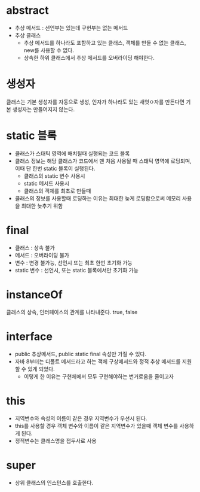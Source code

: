 # abstract 
- 추상 메서드 : 선언부는 있는데 구현부는 없는 메서드
- 추상 클래스
  - 추상 메서드를 하나라도 포함하고 있는 클래스, 객체를 만들 수 없는 클래스, new를 사용할 수 없다.
  - 상속한 하위 클래스에서 추상 메서드를 오버라이딩 해야한다.
# 생성자
클래스는 기본 생성자를 자동으로 생성, 인자가 하나라도 있는 새엇ㅇ자를 만든다면 기본 생성자는 만들어지지 않는다.
# static 블록
- 클래스가 스태틱 영역에 배치될때 실행되는 코드 블록
- 클래스 정보는 해당 클래스가 코드에서 맨 처음 사용될 때 스태틱 영역에 로딩되며, 이때 단 한번 static 블록이 실행된다.
  - 클래스의 static 변수 사용시
  - static 메서드 사용시
  - 클래스의 객체를 최초로 만들때
- 클래스의 정보를 사용할때 로딩하는 이유는 최대한 늦게 로딩함으로써 메모리 사용을 최대한 늦추기 위함

# final
- 클래스 : 상속 불가
- 메서드 : 오버라이딩 불가
- 변수 : 변경 불가능, 선언시 또는 최초 한번 초기화 가능
- static 변수 : 선언시, 또는 static 블록에서만 초기화 가능

# instanceOf
클래스의 상속, 인터페이스의 관계를 나타내준다. true, false

# interface
- public 추상메서드, public static final 속성만 가질 수 있다.
- 자바 8부터는 디폴트 메서드라고 하는 객체 구상메서드와 정적 추상 메서드를 지원할 수 있게 되었다.
  - 이렇게 한 이유는 구현체에서 모두 구현해야하는 번거로움을 줄이고자

# this
- 지역변수와 속성의 이름이 같은 경우 지역변수가 우선시 된다.
- this를 사용할 경우 객체 변수와 이름이 같은 지역변수가 있을때 객체 변수를 사용하게 된다.
- 정적변수는 클래스명을 접두사로 사용

# super
- 상위 클래스의 인스턴스를 호출한다.